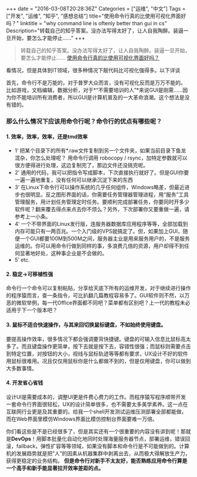+++
date = "2016-03-08T20:28:36Z"
Categories = ["运维", "中文"]
Tags = ["开发", "运维", "知乎", "感想总结"]
title="使用命令行真的比使用可视化界面好吗？"
linktitle = "why command line is oftenly better than gui in cs"
Description="转载自己的知乎答案。没办法写得太好了，让人自我陶醉。装逼一旦开始，要怎么才能停止……"
+++

> 转载自己的知乎答案。没办法写得太好了，让人自我陶醉。装逼一旦开始，要怎么才能停止……
<a href="https://www.zhihu.com/question/40868797/answer/88604865?group_id=690384002342752256" target="_blank">使用命令行真的比使用可视化界面好吗？</a>


看情况，但是具体到IT领域，很多种情况下敲代码比可视化强得多。以下详谈

首先，命令行不是万能的，对于普罗大众而言，没有可视化反而是万万不能的。
比如游戏，文档编辑，数据分析，对于*“不需要培训的人”*来说GUI是刚需……因为你不能培训所有消费者，所以GUI是计算机普及的一大革命浪潮。这个想法是没有错的。

### 那么什么情况下应该用命令行呢？命令行的优点有哪些呢？
#### 1. 效率，效率，效率，还是tmd效率

- 1‘ 把某个目录下的所有*.raw文件复制到另一个文件夹，如果当前目录下鱼龙混杂，你怎么处理呢？
用命令行调用 robocopy / rsync，加特定参数就可以很方便得进行处理，这边复制完了，那边文件还没挑完呢。
- 2’ 通用的代码，我可以把指令写成脚本，下次直接执行就好了。但是GUI你要一遍一遍地重复，没有任何可以继承沉淀下来的东西
- 3‘ 在Linux下命令行可以操作系统的几乎任何组件，Windows略差，但最近进步也很明显。反之图形界面的话，你需要任务管理器管理进程，用“服务”工具管理服务，用计划任务管理定时任务。要顺利完成部署任务，你要同时开多少软件呢？翻来覆去得点来点去你不烦么？另外，下次部署你又要重做一遍，请参考上一小条。
- 4‘ 一个不带界面的Linux发行版，连服务器数据库应用程序等等，全部加载到内存可能只有一两百兆。一个入门级的VPS就搞定了。但，如果加上GUI，随便一个GUI都要100M到500M之间，服务器主业是用来服务用户的，不是服务运维的。你可以用命令行做到同样的事，多浪费几倍的资源，用户却得不到任何显著地好处，这种事企业是不会做的。
- 5’ etc.

#### 2. 稳定->可移植性强
命令行一个命令可以复制粘贴，分享给天底下所有的运维开发，对于继续进行操作的程序猿而言，查一条指令，可比扒翻几篇教程容易多了。GUI软件则不然，以万恶的微软举例，每一代Office界面都不同吧？菜单都有区别吧？上一代的教程未必适用于下一个版本吧？

#### 3. 鼠标不适合快速操作，与其来回切换鼠标键盘，不如始终使用键盘。
要提高操作效率，很多情况下都会强调要背快捷键。键盘的可输入信息比鼠标高太多了。而且键盘操作更简单，按下去就是按下去，容错性很强；而鼠标则需要点击到特定位置，对按钮的大小，视线与鼠标轨迹等等都有要求，UX设计不好的软件用鼠标很难用。况且仅仅用鼠标你是什么都做不到的，但是仅用键盘，你可以做到大多数事情。

#### 4. 开发省心省钱
设计UI是需要成本的，调整UI更是件费心费力的工作。而程序猿写程序顺带开发一套命令行界面很轻松，UX的设计简单很多，也不需要太多美学素养。这一点在互联网行业更是及其重要的。给我一个shell开发测试运维压测部署全部都能做，而在Web界面里模仿Windows界面比模仿控制台界面要难一万倍。

你们看这些是不是已经很多了，但是其实还有一个很重要的内容没有讲到呢！那就是**DevOps**！用脚本批量化自动化地同时处理海量服务器节点，部署运维，错误回滚，failback，弹性扩容等等领域，如果没有脚本和命令行是不可能做到的。计算机的发展趋势就是把“人”的因素从机器集群中剥离出去，从而极大得解放生产力，获得更稳定的业务结构。
**但是命令行对新手不太友好，能否熟练应用命令行算是一个高手和新手能显著拉开效率差距的点。**